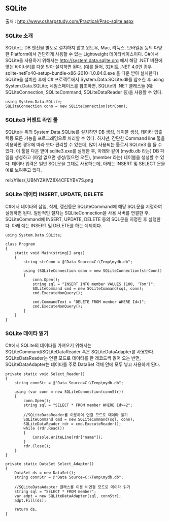 ## SQLite

출처 : http://www.csharpstudy.com/Practical/Prac-sqlite.aspx

### SQLite 소개

SQLite는 DB 엔진을 별도로 설치하지 않고 윈도우, Mac, 리눅스, 모바일폰 등의 다양한 Platform에서 간단하게 사용할 수 있는 Lightweight 데이타베이스이다. C#에서 SQLite을 사용하기 위해서는 http://system.data.sqlite.org 에서 해당 .NET 버젼에 맞는 바이너리를 다운 받아 설치하면 된다. (예를 들어, 32비트 .NET 4.0인 경우 sqlite-netFx40-setup-bundle-x86-2010-1.0.84.0.exe 을 다운 받아 설치한다) SQLite을 설치한 후에 C# 프로젝트에서 System.Data.SQLite.dll를 참조한 후 using System.Data.SQLite; 네임스페이스를 참조하면, SQLite의 .NET 클래스들 (예: SQLiteConnection, SQLiteCommand, SQLiteDataReader 등)을 사용할 수 있다.

    using System.Data.SQLite;
    SQLiteConnection conn = new SQLiteConnection(strConn);

### SQLite3 커멘트 라인 툴 

SQLite는 위의 System.Data.SQLite를 설치하면 DB 생성, 테이블 생성, 데이타 입출력등 모든 기능을 프로그래밍으로 처리할 수 있다. 하지만, 간단한 Command line 툴을 이용하면 경우에 따라 보다 편리할 수 있는데, 많이 사용되는 툴로서 SQLite3 를 들 수 있다. 이 툴을 다운 받아 sqlite3.exe를 실행한 후, 아래와 같이 (mydb.db 라는) DB 파일을 생성하고 (파일 없으면 생성/있으면 오픈), (member 라는) 테이블을 생성할 수 있다. 데이타 입력은 일반 SQL문을 그대로 사용하는데, 아래는 INSERT 및 SELECT 문을 예로 보여주고 있다. 

rel://files/_UBNYZKIVZ8X4CFEYBV7S.png

### SQLite 데이타 INSERT, UPDATE, DELETE 

C#에서 데이타의 삽입, 삭제, 갱신등은 SQLiteCommand에 해당 SQL문을 지정하여 실행하면 된다. 일반적인 절차는 SQLiteConnection을 사용 서버를 연결한 후, SQLiteCommand에 INSERT, UPDATE, DELETE 등의 SQL문을 지정한 후 실행한다. 아래 예는 INSERT 및 DELETE를 하는 예제이다. 

```
using System.Data.SQLite;

class Program
{
    static void Main(string[] args)
    {
        string strConn = @"Data Source=C:\Temp\mydb.db";

        using (SQLiteConnection conn = new SQLiteConnection(strConn))
        {
            conn.Open();
            string sql = "INSERT INTO member VALUES (100, 'Tom')";
            SQLiteCommand cmd = new SQLiteCommand(sql, conn);
            cmd.ExecuteNonQuery();
    
            cmd.CommandText = "DELETE FROM member WHERE Id=1";
            cmd.ExecuteNonQuery();
        }
    }
}
```

### SQLite 데이타 읽기 

C#에서 SQLite의 데이타를 가져오기 위해서는 SQLiteCommand/SQLiteDataReader 혹은 SQLiteDataAdapter를 사용한다. SQLiteDataReader는 연결 모드로 데이타를 한 레코드씩 읽어 오는 반면, SQLiteDataAdapter는 데이타를 주로 DataSet 객체 안에 모두 넣고 사용하게 된다. 

```
private static void Select_Reader()
{
    string connStr = @"Data Source=C:\Temp\mydb.db";

    using (var conn = new SQLiteConnection(connStr))
    {
        conn.Open();
        string sql = "SELECT * FROM member WHERE Id>=2";
    
        //SQLiteDataReader를 이용하여 연결 모드로 데이타 읽기
        SQLiteCommand cmd = new SQLiteCommand(sql, conn);
        SQLiteDataReader rdr = cmd.ExecuteReader();
        while (rdr.Read())
        {
            Console.WriteLine(rdr["name"]);
        }
        rdr.Close();
    }
}

private static DataSet Select_Adapter()
{
    DataSet ds = new DataSet();
    string connStr = @"Data Source=C:\Temp\mydb.db";

    //SQLiteDataAdapter 클래스를 이용 비연결 모드로 데이타 읽기
    string sql = "SELECT * FROM member";
    var adpt = new SQLiteDataAdapter(sql, connStr);
    adpt.Fill(ds);
            
    return ds;
}
```